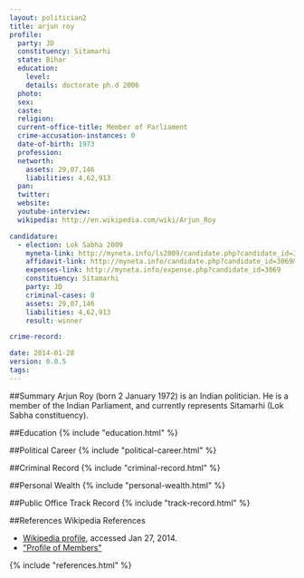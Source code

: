 ```yaml
---
layout: politician2
title: arjun roy
profile: 
  party: JD
  constituency: Sitamarhi
  state: Bihar
  education: 
    level: 
    details: doctorate ph.d 2006
  photo: 
  sex: 
  caste: 
  religion: 
  current-office-title: Member of Parliament
  crime-accusation-instances: 0
  date-of-birth: 1973
  profession: 
  networth: 
    assets: 29,07,146
    liabilities: 4,62,913
  pan: 
  twitter: 
  website: 
  youtube-interview: 
  wikipedia: http://en.wikipedia.com/wiki/Arjun_Roy

candidature: 
  - election: Lok Sabha 2009
    myneta-link: http://myneta.info/ls2009/candidate.php?candidate_id=3069
    affidavit-link: http://myneta.info/candidate.php?candidate_id=3069&scan=original
    expenses-link: http://myneta.info/expense.php?candidate_id=3069
    constituency: Sitamarhi 
    party: JD
    criminal-cases: 0
    assets: 29,07,146
    liabilities: 4,62,913
    result: winner 

crime-record: 

date: 2014-01-28
version: 0.0.5
tags: 
---
```

##Summary
Arjun Roy (born 2 January 1972) is an Indian politician. He is a member of the Indian Parliament, and currently represents Sitamarhi (Lok Sabha constituency).


##Education
{% include "education.html" %}


##Political Career
{% include "political-career.html" %}


##Criminal Record
{% include "criminal-record.html" %}


##Personal Wealth
{% include "personal-wealth.html" %}


##Public Office Track Record
{% include "track-record.html" %}


##References
Wikipedia References
- [Wikipedia profile]({{page.profile.wikipedia}}), accessed Jan 27, 2014.
- ["Profile of Members"][wiki1]

[wiki1]: http://164.100.47.132/LssNew/Members/Biography.aspx?mpsno=4456


{% include "references.html" %}